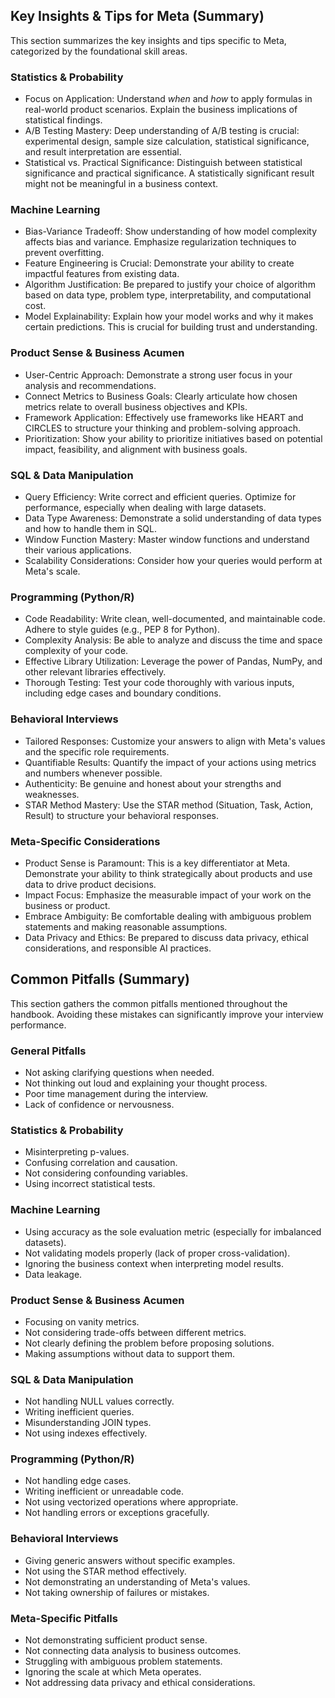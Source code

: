 ## Key Insights & Tips for Meta (Summary)

This section summarizes the key insights and tips specific to Meta, categorized by the foundational skill areas.

### Statistics & Probability

*   Focus on Application: Understand *when* and *how* to apply formulas in real-world product scenarios. Explain the business implications of statistical findings.
*   A/B Testing Mastery: Deep understanding of A/B testing is crucial: experimental design, sample size calculation, statistical significance, and result interpretation are essential.
*   Statistical vs. Practical Significance: Distinguish between statistical significance and practical significance. A statistically significant result might not be meaningful in a business context.

### Machine Learning

*   Bias-Variance Tradeoff: Show understanding of how model complexity affects bias and variance. Emphasize regularization techniques to prevent overfitting.
*   Feature Engineering is Crucial: Demonstrate your ability to create impactful features from existing data.
*   Algorithm Justification: Be prepared to justify your choice of algorithm based on data type, problem type, interpretability, and computational cost.
*   Model Explainability: Explain how your model works and why it makes certain predictions. This is crucial for building trust and understanding.

### Product Sense & Business Acumen

*   User-Centric Approach: Demonstrate a strong user focus in your analysis and recommendations.
*   Connect Metrics to Business Goals: Clearly articulate how chosen metrics relate to overall business objectives and KPIs.
*   Framework Application: Effectively use frameworks like HEART and CIRCLES to structure your thinking and problem-solving approach.
*   Prioritization: Show your ability to prioritize initiatives based on potential impact, feasibility, and alignment with business goals.

### SQL & Data Manipulation

*   Query Efficiency: Write correct and efficient queries. Optimize for performance, especially when dealing with large datasets.
*   Data Type Awareness: Demonstrate a solid understanding of data types and how to handle them in SQL.
*   Window Function Mastery: Master window functions and understand their various applications.
*   Scalability Considerations: Consider how your queries would perform at Meta's scale.

### Programming (Python/R)

*   Code Readability: Write clean, well-documented, and maintainable code. Adhere to style guides (e.g., PEP 8 for Python).
*   Complexity Analysis: Be able to analyze and discuss the time and space complexity of your code.
*   Effective Library Utilization: Leverage the power of Pandas, NumPy, and other relevant libraries effectively.
*   Thorough Testing: Test your code thoroughly with various inputs, including edge cases and boundary conditions.

### Behavioral Interviews

*   Tailored Responses: Customize your answers to align with Meta's values and the specific role requirements.
*   Quantifiable Results: Quantify the impact of your actions using metrics and numbers whenever possible.
*   Authenticity: Be genuine and honest about your strengths and weaknesses.
*   STAR Method Mastery: Use the STAR method (Situation, Task, Action, Result) to structure your behavioral responses.

### Meta-Specific Considerations

*   Product Sense is Paramount: This is a key differentiator at Meta. Demonstrate your ability to think strategically about products and use data to drive product decisions.
*   Impact Focus: Emphasize the measurable impact of your work on the business or product.
*   Embrace Ambiguity: Be comfortable dealing with ambiguous problem statements and making reasonable assumptions.
*   Data Privacy and Ethics: Be prepared to discuss data privacy, ethical considerations, and responsible AI practices.

## Common Pitfalls (Summary)

This section gathers the common pitfalls mentioned throughout the handbook. Avoiding these mistakes can significantly improve your interview performance.

### General Pitfalls

*   Not asking clarifying questions when needed.
*   Not thinking out loud and explaining your thought process.
*   Poor time management during the interview.
*   Lack of confidence or nervousness.

### Statistics & Probability

*   Misinterpreting p-values.
*   Confusing correlation and causation.
*   Not considering confounding variables.
*   Using incorrect statistical tests.

### Machine Learning

*   Using accuracy as the sole evaluation metric (especially for imbalanced datasets).
*   Not validating models properly (lack of proper cross-validation).
*   Ignoring the business context when interpreting model results.
*   Data leakage.

### Product Sense & Business Acumen

*   Focusing on vanity metrics.
*   Not considering trade-offs between different metrics.
*   Not clearly defining the problem before proposing solutions.
*   Making assumptions without data to support them.

### SQL & Data Manipulation

*   Not handling NULL values correctly.
*   Writing inefficient queries.
*   Misunderstanding JOIN types.
*   Not using indexes effectively.

### Programming (Python/R)

*   Not handling edge cases.
*   Writing inefficient or unreadable code.
*   Not using vectorized operations where appropriate.
*   Not handling errors or exceptions gracefully.

### Behavioral Interviews

*   Giving generic answers without specific examples.
*   Not using the STAR method effectively.
*   Not demonstrating an understanding of Meta's values.
*   Not taking ownership of failures or mistakes.

### Meta-Specific Pitfalls

*   Not demonstrating sufficient product sense.
*   Not connecting data analysis to business outcomes.
*   Struggling with ambiguous problem statements.
*   Ignoring the scale at which Meta operates.
*   Not addressing data privacy and ethical considerations.
